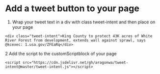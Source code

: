 # Add a tweet button to your page

1. Wrap your tweet text in a div with class tweet-intent and then place on your page
```
<div class="tweet-intent">King County to protect 43K acres of White River Forest from development, extends wall against sprawl, says @kcexec: 1.usa.gov/ZFEaRq</div>
```

2 Add the script to the customScriptblock of your page
```
<script src="https://cdn.jsdelivr.net/gh/aragonwa/tweet-intent@master/tweet-intent.js"></script>
```

